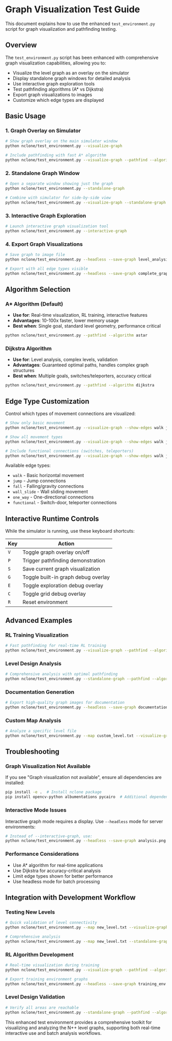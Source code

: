 # Graph Visualization Test Guide

This document explains how to use the enhanced `test_environment.py` script for graph visualization and pathfinding testing.

## Overview

The `test_environment.py` script has been enhanced with comprehensive graph visualization capabilities, allowing you to:

- Visualize the level graph as an overlay on the simulator
- Display standalone graph windows for detailed analysis
- Use interactive graph exploration tools
- Test pathfinding algorithms (A* vs Dijkstra)
- Export graph visualizations to images
- Customize which edge types are displayed

## Basic Usage

### 1. Graph Overlay on Simulator

```bash
# Show graph overlay on the main simulator window
python nclone/test_environment.py --visualize-graph

# Include pathfinding with fast A* algorithm
python nclone/test_environment.py --visualize-graph --pathfind --algorithm astar
```

### 2. Standalone Graph Window

```bash
# Open a separate window showing just the graph
python nclone/test_environment.py --standalone-graph

# Combine with simulator for side-by-side view
python nclone/test_environment.py --visualize-graph --standalone-graph
```

### 3. Interactive Graph Exploration

```bash
# Launch interactive graph visualization tool
python nclone/test_environment.py --interactive-graph
```

### 4. Export Graph Visualizations

```bash
# Save graph to image file
python nclone/test_environment.py --headless --save-graph level_analysis.png

# Export with all edge types visible
python nclone/test_environment.py --headless --save-graph complete_graph.png --show-edges walk jump fall wall_slide one_way functional
```

## Algorithm Selection

### A* Algorithm (Default)
- **Use for**: Real-time visualization, RL training, interactive features
- **Advantages**: 10-100x faster, lower memory usage
- **Best when**: Single goal, standard level geometry, performance critical

```bash
python nclone/test_environment.py --pathfind --algorithm astar
```

### Dijkstra Algorithm
- **Use for**: Level analysis, complex levels, validation
- **Advantages**: Guaranteed optimal paths, handles complex graph structures
- **Best when**: Multiple goals, switches/teleporters, accuracy critical

```bash
python nclone/test_environment.py --pathfind --algorithm dijkstra
```

## Edge Type Customization

Control which types of movement connections are visualized:

```bash
# Show only basic movement
python nclone/test_environment.py --visualize-graph --show-edges walk jump

# Show all movement types
python nclone/test_environment.py --visualize-graph --show-edges walk jump fall wall_slide

# Include functional connections (switches, teleporters)
python nclone/test_environment.py --visualize-graph --show-edges walk jump functional
```

Available edge types:
- `walk` - Basic horizontal movement
- `jump` - Jump connections
- `fall` - Falling/gravity connections
- `wall_slide` - Wall sliding movement
- `one_way` - One-directional connections
- `functional` - Switch-door, teleporter connections

## Interactive Runtime Controls

While the simulator is running, use these keyboard shortcuts:

| Key | Action |
|-----|--------|
| `V` | Toggle graph overlay on/off |
| `P` | Trigger pathfinding demonstration |
| `S` | Save current graph visualization |
| `G` | Toggle built-in graph debug overlay |
| `E` | Toggle exploration debug overlay |
| `C` | Toggle grid debug overlay |
| `R` | Reset environment |

## Advanced Examples

### RL Training Visualization
```bash
# Fast pathfinding for real-time RL training
python nclone/test_environment.py --visualize-graph --pathfind --algorithm astar --show-edges walk jump
```

### Level Design Analysis
```bash
# Comprehensive analysis with optimal pathfinding
python nclone/test_environment.py --standalone-graph --pathfind --algorithm dijkstra --show-edges walk jump fall wall_slide functional
```

### Documentation Generation
```bash
# Export high-quality graph images for documentation
python nclone/test_environment.py --headless --save-graph documentation_graph.png --show-edges walk jump fall functional --profile-frames 1
```

### Custom Map Analysis
```bash
# Analyze a specific level file
python nclone/test_environment.py --map custom_level.txt --visualize-graph --pathfind --standalone-graph
```

## Troubleshooting

### Graph Visualization Not Available
If you see "Graph visualization not available", ensure all dependencies are installed:

```bash
pip install -e .  # Install nclone package
pip install opencv-python albumentations pycairo  # Additional dependencies
```

### Interactive Mode Issues
Interactive graph mode requires a display. Use `--headless` mode for server environments:

```bash
# Instead of --interactive-graph, use:
python nclone/test_environment.py --headless --save-graph analysis.png
```

### Performance Considerations
- Use A* algorithm for real-time applications
- Use Dijkstra for accuracy-critical analysis
- Limit edge types shown for better performance
- Use headless mode for batch processing

## Integration with Development Workflow

### Testing New Levels
```bash
# Quick validation of level connectivity
python nclone/test_environment.py --map new_level.txt --visualize-graph --pathfind

# Comprehensive analysis
python nclone/test_environment.py --map new_level.txt --standalone-graph --algorithm dijkstra --show-edges walk jump fall functional
```

### RL Algorithm Development
```bash
# Real-time visualization during training
python nclone/test_environment.py --visualize-graph --pathfind --algorithm astar

# Export training environment graphs
python nclone/test_environment.py --headless --save-graph training_env.png --show-edges walk jump
```

### Level Design Validation
```bash
# Verify all areas are reachable
python nclone/test_environment.py --standalone-graph --pathfind --algorithm dijkstra --show-edges walk jump fall wall_slide functional
```

This enhanced test environment provides a comprehensive toolkit for visualizing and analyzing the N++ level graphs, supporting both real-time interactive use and batch analysis workflows.
